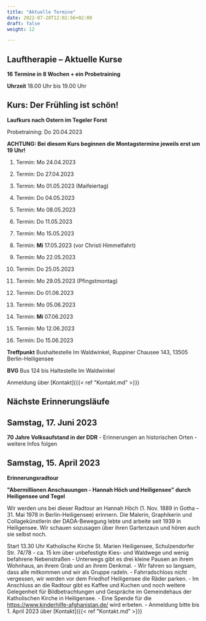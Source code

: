 ```yaml
---
title: "Aktuelle Termine"
date: 2022-07-28T12:02:56+02:00
draft: false
weight: 12

---
```



## Lauftherapie – Aktuelle Kurse 

__16 Termine in 8 Wochen + ein Probetraining__

__Uhrzeit__ 18.00 Uhr bis 19.00 Uhr


## Kurs: Der Frühling ist schön!

__Laufkurs nach Ostern im Tegeler Forst__
 
Probetraining: Do 20.04.2023

__ACHTUNG: Bei diesem Kurs beginnen die Montagstermine jeweils erst um 19 Uhr!__

1. Termin: Mo 24.04.2023 

2. Termin: Do 27.04.2023

3. Termin: Mo 01.05.2023 (Maifeiertag)

4. Termin: Do 04.05.2023

5. Termin: Mo 08.05.2023

6. Termin: Do 11.05.2023

7. Termin: Mo 15.05.2023

8. Termin: __Mi__ 17.05.2023 (vor Christi Himmelfahrt)

9. Termin: Mo 22.05.2023

10. Termin: Do 25.05.2023

11. Termin: Mo 29.05.2023 (Pfingstmontag)

12. Termin: Do 01.06.2023

13. Termin: Mo 05.06.2023

14. Termin: __Mi__ 07.06.2023

15. Termin: Mo 12.06.2023

16. Termin: Do 15.06.2023


__Treffpunkt__ Bushaltestelle Im Waldwinkel, Ruppiner Chausee 143, 13505 Berlin-Heiligensee

__BVG__ Bus 124 bis Haltestelle Im Waldwinkel

Anmeldung über [Kontakt]({{< ref "Kontakt.md" >}})



## Nächste Erinnerungsläufe 


## Samstag, 17. Juni 2023

__70 Jahre Volksaufstand in der DDR__ - Erinnerungen an historischen Orten - weitere Infos folgen

## Samstag, 15. April 2023

__Erinnerungsradtour__

__"Abermillionen Anschauungen - Hannah Höch und Heiligensee" durch Heiligensee und Tegel__

Wir werden uns bei dieser Radtour an Hannah Höch (1. Nov. 1889 in Gotha – 31. Mai 1978 in Berlin-Heiligensee) erinnern. Die Malerin, Graphikerin und Collagekünstlerin der DADA-Bewegung lebte und arbeite seit 1939 in Heiligensee. Wir schauen sozusagen über ihren Gartenzaun und hören auch sie selbst noch.

Start 13.30 Uhr Katholische Kirche St. Marien Heiligensee, Schulzendorfer Str. 74/78 - ca. 15 km über unbefestigte Kies- und Waldwege und wenig befahrene Nebenstraßen - Unterwegs gibt es drei kleine Pausen an ihrem Wohnhaus, an ihrem Grab und an ihrem Denkmal. - Wir fahren so langsam, dass alle mitkommen und wir als Gruppe radeln. - 
Fahrradschloss nicht vergessen, wir werden vor dem Friedhof Heiligensee die Räder parken. - Im Anschluss an die Radtour gibt es Kaffee und Kuchen und noch weitere Gelegenheit für Bildbetrachtungen und Gespräche im Gemeindehaus der Katholischen Kirche in Heiligensee. - Eine Spende für die https://www.kinderhilfe-afghanistan.de/ wird erbeten. - Anmeldung bitte bis 1. April 2023 über [Kontakt]({{< ref "Kontakt.md" >}})


